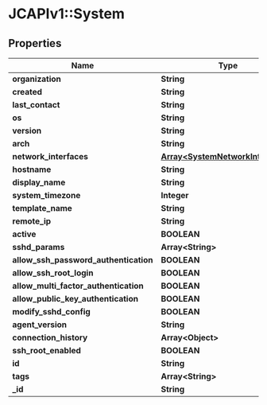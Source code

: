# JCAPIv1::System

## Properties
Name | Type | Description | Notes
------------ | ------------- | ------------- | -------------
**organization** | **String** |  | [optional] 
**created** | **String** |  | [optional] 
**last_contact** | **String** |  | [optional] 
**os** | **String** |  | [optional] 
**version** | **String** |  | [optional] 
**arch** | **String** |  | [optional] 
**network_interfaces** | [**Array&lt;SystemNetworkInterfaces&gt;**](SystemNetworkInterfaces.md) |  | [optional] 
**hostname** | **String** |  | [optional] 
**display_name** | **String** |  | [optional] 
**system_timezone** | **Integer** |  | [optional] 
**template_name** | **String** |  | [optional] 
**remote_ip** | **String** |  | [optional] 
**active** | **BOOLEAN** |  | [optional] 
**sshd_params** | **Array&lt;String&gt;** |  | [optional] 
**allow_ssh_password_authentication** | **BOOLEAN** |  | [optional] 
**allow_ssh_root_login** | **BOOLEAN** |  | [optional] 
**allow_multi_factor_authentication** | **BOOLEAN** |  | [optional] 
**allow_public_key_authentication** | **BOOLEAN** |  | [optional] 
**modify_sshd_config** | **BOOLEAN** |  | [optional] 
**agent_version** | **String** |  | [optional] 
**connection_history** | **Array&lt;Object&gt;** |  | [optional] 
**ssh_root_enabled** | **BOOLEAN** |  | [optional] 
**id** | **String** |  | [optional] 
**tags** | **Array&lt;String&gt;** |  | [optional] 
**_id** | **String** |  | [optional] 


